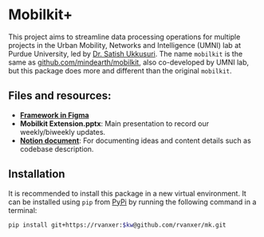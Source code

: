 # Mobilkit+
This project aims to streamline data processing operations for multiple projects in the Urban Mobility, Networks and Intelligence (UMNI) lab at Purdue University, led by [Dr. Satish Ukkusuri](http://www.satishukkusuri.com/). The name `mobilkit` is the same as [github.com/mindearth/mobilkit](github.com/mindearth/mobilkit), also co-developed by UMNI lab, but this package does more and different than the original `mobilkit`.

<!-- ![Mobilkit framework diagram](./_common/fig/Mobilkit.png) -->

## Files and resources:
- **[Framework in Figma](https://www.figma.com/file/LqnQC54G4w6CaDwsGZExXU/Mobil?node-id=0%3A1&t=kH061lIHBTjiACSy-1)**
- **Mobilkit Extension.pptx**: Main presentation to record our weekly/biweekly updates.
- **[Notion document](https://emphasent.notion.site/Mobilkit-aa39edb3dd77487aac1768671a3a75ee)**: For documenting ideas and content details such as codebase description.
<!-- # - [Data and outputs (Shagun) (Google Slides)](https://docs.google.com/presentation/d/1tITgL1qcZMS7B1LDvlpn9QK8V123QDNhyCbJwtbO1Ds/edit#slide=id.p)
# - **`mobilkit`**: Source code of the current `mobilkit` library cloned from the [Github repository](https://github.com/mindearth/mobilkit).
# - **`mobilkitplus`**: Package structure of the proposed toolkit. The main modules are in the folder `mobil`. -->

## Installation
It is recommended to install this package in a new virtual environment.
It can be installed using `pip` from [PyPi](https://pypi.org/project/pip/) by running the following command in a terminal:

```bash
pip install git+https://rvanxer:$kw@github.com/rvanxer/mk.git
```
